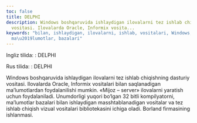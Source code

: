 ```yaml
---
toc: false
title: DELPHI
description: Windows boshqaruvida ishlaydigan ilovalarni tez ishlab chiqishning dasturiy
  vositasi. Ilovalarda Oracle, Informix vosita...
keywords: "bilan, ishlaydigan, ilovalarni, ishlab, vositalari, Windows, bitli, kompilyatorni,
  ma\u2019lumotlar, bazalari"
---
```


Ingliz tilida:
:   DELPHI

Rus tilida:
:   DELPHI

Windows boshqaruvida ishlaydigan ilovalarni tez ishlab chiqishning dasturiy vositasi. Ilovalarda Oracle, Informix vositalari bilan saqlanadigan ma’lumotlardan foydalanilishi mumkin. «Mijoz – server» ilovalarni yaratish uchun foydalaniladi. Unumdorligi yuqori bo‘lgan 32 bitli kompilyatorni, ma’lumotlar bazalari bilan ishlaydigan masshtablanadigan vositalar va tez ishlab chiqish vizual vositalari bibliotekasini ichiga oladi. Borland firmasining ishlanmasi.